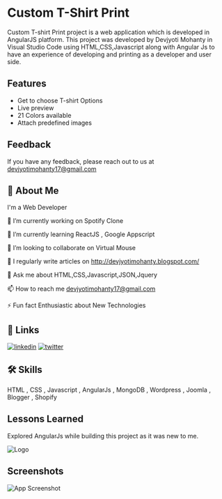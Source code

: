 
# Custom T-Shirt Print

Custom T-shirt Print project is a web application which is developed in AngularJS platform. 
This project was developed by Devjyoti Mohanty in Visual Studio Code using HTML,CSS,Javascript along with Angular Js
to have an experience of developing and printing as a developer and user side.












## Features

- Get to choose T-shirt Options
- Live preview
- 21 Colors available
- Attach predefined images


## Feedback

If you have any feedback, please reach out to us at devjyotimohanty17@gmail.com




## 🚀 About Me
I'm a Web Developer

🔭 I’m currently working on Spotify Clone

🌱 I’m currently learning ReactJS , Google Appscript

👯 I’m looking to collaborate on Virtual Mouse

📝 I regularly write articles on http://devjyotimohanty.blogspot.com/

💬 Ask me about HTML,CSS,Javascript,JSON,Jquery

📫 How to reach me devjyotimohanty17@gmail.com

⚡ Fun fact Enthusiastic about New Technologies


## 🔗 Links

[![linkedin](https://img.shields.io/badge/linkedin-0A66C2?style=for-the-badge&logo=linkedin&logoColor=white)](https://www.linkedin.com/in/devjyoti-mohanty-8262a11bb/)
[![twitter](https://img.shields.io/badge/twitter-1DA1F2?style=for-the-badge&logo=twitter&logoColor=white)](https://twitter.com/iamDev_26)

## 🛠 Skills
HTML , CSS , Javascript ,  AngularJs , MongoDB , Wordpress , Joomla , Blogger , Shopify



    
## Lessons Learned

Explored AngularJs while building this project as it was new to me.





![Logo](https://1.bp.blogspot.com/-sVPDJKpYkx0/YSaZ6HL12gI/AAAAAAAAIOw/-dgcaHD0_KQI3qt4TgGXp1CjeCBE8LBPQCLcBGAsYHQ/s500/dj.png)








## Screenshots

![App Screenshot](https://www.linkpicture.com/q/sample.png)




